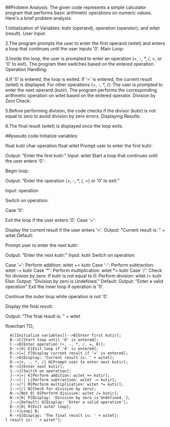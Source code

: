 
##Problem Analysis:
The given code represents a simple calculator program that performs basic arithmetic operations on numeric values. Here's a brief problem analysis:

1.Initialization of Variables: kutir (operand), operation (operator), and witet (result).
User Input:

2.The program prompts the user to enter the first operand (witet) and enters a loop that continues until the user inputs '0'.
Main Loop:

3.Inside the loop, the user is prompted to enter an operation (+, -, *, /, =, or '0' to exit).
The program then switches based on the entered operation.
Operation Handling:

4.If '0' is entered, the loop is exited.
If '=' is entered, the current result (witet) is displayed.
For other operations (+, -, *, /):
The user is prompted to enter the next operand (kutir).
The program performs the corresponding arithmetic operation on witet based on the entered operator.
Division by Zero Check:

5.Before performing division, the code checks if the divisor (kutir) is not equal to zero to avoid division by zero errors.
Displaying Results:

6.The final result (witet) is displayed once the loop exits.

##pseudo code
Initialize variables:

float kutir
char operation
float witet
Prompt user to enter the first kutir:

Output: "Enter the first kutir:"
Input: witet
Start a loop that continues until the user enters '0':

Begin loop:

Output: "Enter the operation (+, -, *, /, =) or '0' to exit:"

Input: operation

Switch on operation:

Case '0':

Exit the loop if the user enters '0'.
Case '=':

Display the current result if the user enters '='.
Output: "Current result is: " + witet
Default:

Prompt user to enter the next kutir:

Output: "Enter the next kutir:"
Input: kutir
Switch on operation:

Case '+':
Perform addition: witet += kutir
Case '-':
Perform subtraction: witet -= kutir
Case '*':
Perform multiplication: witet *= kutir
Case '/':
Check for division by zero:
If kutir is not equal to 0:
Perform division: witet /= kutir
Else:
Output: "Division by zero is Undefined."
Default:
Output: "Enter a valid operation"
Exit the inner loop if operation is '0'.

Continue the outer loop while operation is not '0'.

Display the final result:

Output: "The final result is: " + witet


flowchart TD;
``` mermaid
  A([Initialize variables])-->B[Enter first kutir];
  B-->C[Start loop until '0' is entered];
  C-->D[Enter operation (+, -, *, /, =, 0)];
  D-->|0| E[Exit loop if '0' is entered];
  D-->|=| F[Display current result if '=' is entered];
  F-->G[Display: 'Current result is: ' + witet];
  D-->|+, -, *, /| H[Prompt user to enter next kutir];
  H-->I[Enter next kutir];
  I-->J[Switch on operation];
  J-->|+| K[Perform addition: witet += kutir];
  J-->|-| L[Perform subtraction: witet -= kutir];
  J-->|*| M[Perform multiplication: witet *= kutir];
  J-->|/| N[Check for division by zero];
  N-->|Not 0| O[Perform division: witet /= kutir];
  N-->|0| P[Display: 'Division by zero is Undefined.'];
  J-->|Default| Q[Display: 'Enter a valid operation'];
  D-->|0| R[Exit outer loop];
  C-->|Loop| B;
  R-->S[Display: 'The final result is: ' + witet];
l result is: ' + witet"];
```
